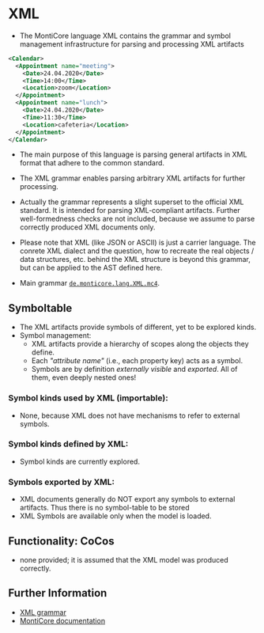 <!-- (c) https://github.com/MontiCore/monticore -->
# XML
* The MontiCore language XML contains the grammar 
  and symbol management infrastructure for parsing and processing 
  XML artifacts

```xml
<Calendar>
  <Appointment name="meeting">
    <Date>24.04.2020</Date>
    <Time>14:00</Time>
    <Location>zoom</Location>
  </Appointment>
  <Appointment name="lunch">
    <Date>24.04.2020</Date>
    <Time>11:30</Time>
    <Location>cafeteria</Location>
  </Appointment>
</Calendar>
```
* The main purpose of this language is parsing general artifacts in XML format
  that adhere to the common standard.
* The XML grammar enables parsing arbitrary XML artifacts for further 
  processing.
* Actually the grammar represents a slight superset to the official XML 
  standard. It is intended for parsing XML-compliant artifacts. Further 
  well-formedness checks are not included, because we assume to parse correctly 
  produced XML documents only.
* Please note that XML (like JSON or ASCII) is just a carrier language.
  The conrete XML dialect and the question, how to recreate the
  real objects / data structures, etc. behind the XML structure is beyond this 
  grammar, but can be applied to the AST defined here.

* Main grammar [`de.monticore.lang.XML.mc4`](src/main/grammars/de/monticore/lang/XML.mc4).

## Symboltable
* The XML artifacts provide symbols of different, yet to be explored kinds. 
* Symbol management:
  * XML artifacts provide a hierarchy of scopes along the objects they define.
  * Each *"attribute name"* (i.e., each property key) acts as a symbol.
  * Symbols are by definition *externally visible* and *exported*. 
    All of them, even deeply nested ones!

### Symbol kinds used by XML (importable):
* None, because XML does not have mechanisms to refer to external symbols.

### Symbol kinds defined by XML:
* Symbol kinds are currently explored.

### Symbols exported by XML:
* XML documents generally do NOT export any symbols to external artifacts.
    Thus there is no symbol-table to be stored 
* XML Symbols are available only when the model is loaded.

## Functionality: CoCos
* none provided; it is assumed that the XML model was produced correctly.

## Further Information

* [XML grammar](src/main/grammars/de/monticore/lang/XML.mc4)  
* [MontiCore documentation](http://www.monticore.de/)

